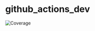 # github_actions_dev
![Coverage](https://sindhu-madicherla.github.io/github_actions_dev/coverage.svg)<!-- [![Run tests and generate Coverage Badge](https://github.com/Sindhu-Madicherla/github_actions_dev/actions/workflows/test.yml/badge.svg?branch=main)](https://github.com/Sindhu-Madicherla/github_actions_dev/actions/workflows/test.yml) -->
